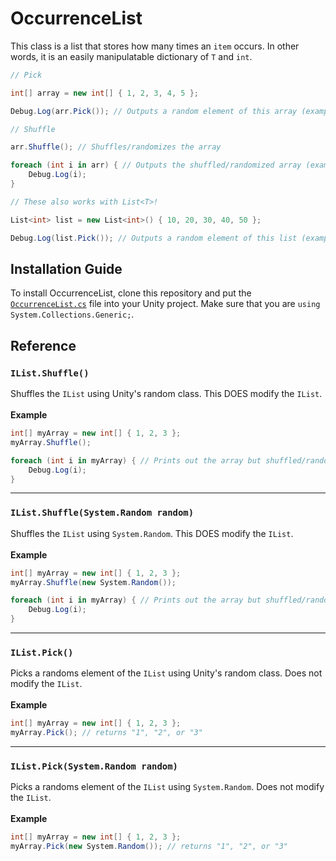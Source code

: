 # OccurrenceList
This class is a list that stores how many times an `item` occurs. In other words, it is an easily manipulatable dictionary of `T` and `int`.

```cs
// Pick

int[] array = new int[] { 1, 2, 3, 4, 5 };

Debug.Log(arr.Pick()); // Outputs a random element of this array (example: "3")

// Shuffle

arr.Shuffle(); // Shuffles/randomizes the array

foreach (int i in arr) { // Outputs the shuffled/randomized array (example: "2 3 5 1 4")
	Debug.Log(i);
}

// These also works with List<T>!

List<int> list = new List<int>() { 10, 20, 30, 40, 50 };

Debug.Log(list.Pick()); // Outputs a random element of this list (example: "50")
```

## Installation Guide
To install OccurrenceList, clone this repository and put the [`OccurrenceList.cs`](https://github.com/EliteAsian123/EliteAsians-Unity-Extensions/blob/master/OccurrenceList.cs) file into your Unity project.
Make sure that you are `using System.Collections.Generic;`.

## Reference
### `IList.Shuffle()`
Shuffles the `IList` using Unity's random class. This DOES modify the `IList`.<br>
<br>
**Example**
```cs
int[] myArray = new int[] { 1, 2, 3 };
myArray.Shuffle();

foreach (int i in myArray) { // Prints out the array but shuffled/randomized (example: "3 1 2")
	Debug.Log(i);
}
```
<hr>

### `IList.Shuffle(System.Random random)`
Shuffles the `IList` using `System.Random`. This DOES modify the `IList`.<br>
<br>
**Example**
```cs
int[] myArray = new int[] { 1, 2, 3 };
myArray.Shuffle(new System.Random());

foreach (int i in myArray) { // Prints out the array but shuffled/randomized (example: "3 1 2")
	Debug.Log(i);
}
```
<hr>

### `IList.Pick()`
Picks a randoms element of the `IList` using Unity's random class. Does not modify the `IList`.<br>
<br>
**Example**
```cs
int[] myArray = new int[] { 1, 2, 3 };
myArray.Pick(); // returns "1", "2", or "3"
```
<hr>

### `IList.Pick(System.Random random)`
Picks a randoms element of the `IList` using `System.Random`. Does not modify the `IList`.<br>
<br>
**Example**
```cs
int[] myArray = new int[] { 1, 2, 3 };
myArray.Pick(new System.Random()); // returns "1", "2", or "3"
```